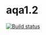 # aqa1.2
[![Build status](https://ci.appveyor.com/api/projects/status/57mje2nsmvkoyb56/branch/master?svg=true)](https://ci.appveyor.com/project/OlegFilippoff/aqa1-2/branch/master)
